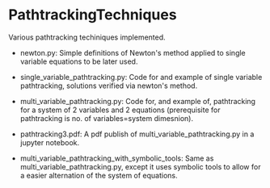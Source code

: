 # PathtrackingTechniques
Various pathtracking techiniques implemented.

- newton.py: Simple definitions of Newton's method applied to single variable equations to be later used.

- single_variable_pathtracking.py: Code for and example of single variable pathtracking, solutions verified via newton's method.

- multi_variable_pathtracking.py: Code for, and example of, pathtracking for a system of 2 variables and 2 equations (prerequisite for pathtracking is no. of variables=system dimesnion).

- pathtracking3.pdf: A pdf publish of multi_variable_pathtracking.py in a jupyter notebook.

- multi_variable_pathtracking_with_symbolic_tools: Same as multi_variable_pathtracking.py, except it uses symbolic tools to allow for a easier alternation of the system of equations.
